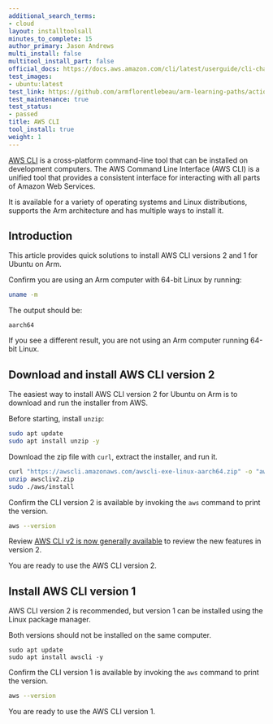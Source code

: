 ```yaml
---
additional_search_terms:
- cloud
layout: installtoolsall
minutes_to_complete: 15
author_primary: Jason Andrews
multi_install: false
multitool_install_part: false
official_docs: https://docs.aws.amazon.com/cli/latest/userguide/cli-chap-getting-started.html
test_images:
- ubuntu:latest
test_link: https://github.com/armflorentlebeau/arm-learning-paths/actions/runs/4312122327
test_maintenance: true
test_status:
- passed
title: AWS CLI
tool_install: true
weight: 1
---
```


[AWS CLI](https://docs.aws.amazon.com/cli/index.html) is a cross-platform command-line tool that can be installed on development computers. The AWS Command Line Interface (AWS CLI) is a unified tool that provides a consistent interface for interacting with all parts of Amazon Web Services. 

It is available for a variety of operating systems and Linux distributions, supports the Arm architecture and has multiple ways to install it. 

## Introduction

This article provides quick solutions to install AWS CLI versions 2 and 1 for Ubuntu on Arm.

Confirm you are using an Arm computer with 64-bit Linux by running:

```bash { target="ubuntu:latest" }
uname -m
```

The output should be:

```output
aarch64
```

If you see a different result, you are not using an Arm computer running 64-bit Linux.

## Download and install AWS CLI version 2

The easiest way to install AWS CLI version 2 for Ubuntu on Arm is to download and run the installer from AWS.

Before starting, install `unzip`:

```bash { target="ubuntu:latest" }
sudo apt update
sudo apt install unzip -y
```

Download the zip file with `curl`, extract the installer, and run it.  

```bash { target="ubuntu:latest" }
curl "https://awscli.amazonaws.com/awscli-exe-linux-aarch64.zip" -o "awscliv2.zip"
unzip awscliv2.zip
sudo ./aws/install
```

Confirm the CLI version 2 is available by invoking the `aws` command to print the version.

```bash { target="ubuntu:latest" }
aws --version
```

Review [AWS CLI v2 is now generally available](https://aws.amazon.com/blogs/developer/aws-cli-v2-is-now-generally-available/) to review the new features in version 2. 

You are ready to use the AWS CLI version 2.

## Install AWS CLI version 1

AWS CLI version 2 is recommended, but version 1 can be installed using the Linux package manager.

Both versions should not be installed on the same computer.

```console
sudo apt update
sudo apt install awscli -y
```

Confirm the CLI version 1 is available by invoking the `aws` command to print the version.

```bash { target="ubuntu:latest" }
aws --version
```

You are ready to use the AWS CLI version 1.